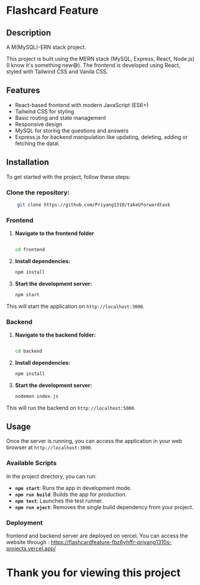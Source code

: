 # Flashcard Feature

## Description
A M(MySQL)-ERN stack project.

This project is built using the MERN stack (MySQL, Express, React, Node.js) (I know it's something new😅). The frontend is developed using React, styled with Tailwind CSS and Vanila CSS.

## Features
- React-based frontend with modern JavaScript (ES6+)
- Tailwind CSS for styling
- Basic routing and state management
- Responsive design
- MySQL for storing the questions and answers
- Express.js for backend manipulation like updating, deleting, adding or fetching the data\

## Installation

To get started with the project, follow these steps:
### Clone the repository:
```bash
    git clone https://github.com/Priyang1310/takeUforwardtask
```

### Frontend

1. **Navigate to the frontend folder**
    ```bash
    
    cd frontend
    ```

2. **Install dependencies:**
    ```bash
    npm install
    ```

3. **Start the development server:**
    ```bash
    npm start
    ```

This will start the application on `http://localhost:3000`.

### Backend

1. **Navigate to the backend folder:**
    ```bash
    
    cd backend
    ```

2. **Install dependencies:**
    ```bash
    npm install
    ```

3. **Start the development server:**
    ```bash
    nodemon index.js
    ```

This will run the backend on `http://localhost:5000`.


## Usage

Once the server is running, you can access the application in your web browser at `http://localhost:3000`.

### Available Scripts

In the project directory, you can run:

- **`npm start`**: Runs the app in development mode.
- **`npm run build`**: Builds the app for production.
- **`npm test`**: Launches the test runner.
- **`npm run eject`**: Removes the single build dependency from your project.

### Deployment

frontend and backend server are deployed on vercel. 
You can access the website through : https://flashcardfeature-fbz6yhffr-priyang1310s-projects.vercel.app/

# Thank you for viewing this project
